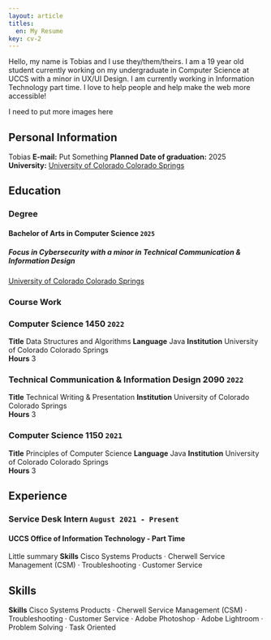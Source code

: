 ```yaml
---
layout: article
titles:
  en: My Resume
key: cv-2
---
```



Hello, my name is Tobias and I use they/them/theirs. I am a 19 year old student currently working on my undergraduate in Computer Science at UCCS with a minor in UX/UI Design. I am currently working in Information Technology part time. I love to help people and help make the web more accessible!

I need to put more images here

## Personal Information

Tobias
**E-mail:** Put Something
**Planned Date of graduation:** 2025  
**University:** [University of Colorado Colorado Springs](http://www.uccs.edu)  

## Education

### Degree
#### Bachelor of Arts in Computer Science `2025`
##### Focus in Cybersecurity with a minor in Technical Communication & Information Design
[University of Colorado Colorado Springs](https://www.uccs.edu)


### Course Work

### Computer Science 1450 `2022`
**Title** Data Structures and Algorithms
**Language** Java
**Institution** University of Colorado Colorado Springs  
**Hours** 3

### Technical Communication & Information Design 2090 `2022`
**Title** Technical Writing & Presentation
**Institution** University of Colorado Colorado Springs  
**Hours** 3

### Computer Science 1150 `2021`
**Title** Principles of Computer Science
**Language** Java
**Institution** University of Colorado Colorado Springs  
**Hours** 3


## Experience
### Service Desk Intern `August 2021 - Present`
#### UCCS Office of Information Technology - Part Time
Little summary
**Skills** Cisco Systems Products · Cherwell Service Management (CSM) · Troubleshooting · Customer Service

## Skills

**Skills** Cisco Systems Products · Cherwell Service Management (CSM) · Troubleshooting · Customer Service · Adobe Photoshop · Adobe Lightroom · Problem Solving · Task Oriented
